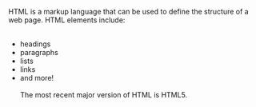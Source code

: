 HTML is a markup language that can be used to define the structure of a web page. HTML elements include: <br><br>
* headings <br>
* paragraphs <br>
* lists <br>
* links<br>
* and more! <br><br>
The most recent major version of HTML is HTML5.